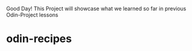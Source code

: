 Good Day!
This Project will showcase what we learned so far in previous Odin-Project lessons
# odin-recipes
